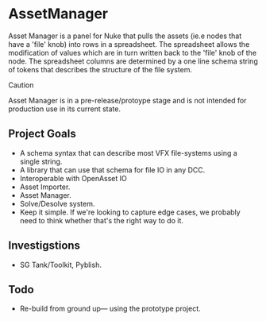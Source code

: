 # AssetManager
Asset Manager is a panel for Nuke that pulls the assets (ie.e nodes that have a 'file' knob) into rows in a spreadsheet. The spreadsheet allows the modification of values which are in turn written back to the 'file' knob of the node. The spreadsheet columns are determined by a one line schema string of tokens that describes the structure of the file system.
> [!CAUTION]
> Asset Manager is in a pre-release/protoype stage and is not intended for production use in its current state.

## Project Goals
- A schema syntax that can describe most VFX file-systems using a single string.
- A library that can use that schema for file IO in any DCC.
- Interoperable with OpenAsset IO
- Asset Importer.
- Asset Manager.
- Solve/Desolve system.
- Keep it simple. If we're looking to capture edge cases, we probably need to think whether that's the right way to do it.

## Investigstions

- SG Tank/Toolkit, Pyblish.

## Todo
- Re-build from ground up— using the prototype project.
